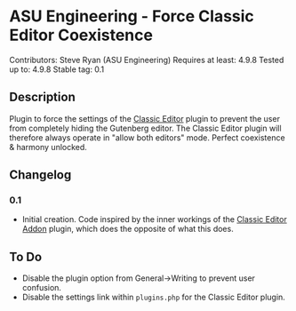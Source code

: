 # ASU Engineering - Force Classic Editor Coexistence

Contributors: Steve Ryan (ASU Engineering)
Requires at least: 4.9.8
Tested up to: 4.9.8
Stable tag: 0.1

## Description

Plugin to force the settings of the [Classic Editor](https://wordpress.org/plugins/classic-editor/) plugin to prevent the user from completely hiding the Gutenberg editor. The Classic Editor plugin will therefore always operate in "allow both editors" mode. Perfect coexistence &amp; harmony unlocked.

## Changelog

### 0.1

* Initial creation. Code inspired by the inner workings of the [Classic Editor Addon](https://wordpress.org/plugins/classic-editor-addon/) plugin, which does the opposite of what this does.

## To Do

* Disable the plugin option from General->Writing to prevent user confusion.
* Disable the settings link within `plugins.php` for the Classic Editor plugin.
